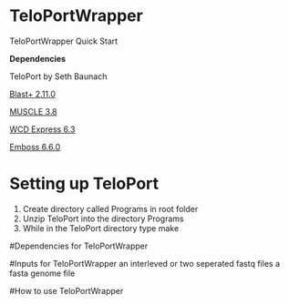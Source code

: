 # TeloPortWrapper

TeloPortWrapper Quick Start

**Dependencies**

TeloPort by Seth Baunach

[Blast+ 2.11.0]([url](https://ftp.ncbi.nlm.nih.gov/blast/executables/blast+/2.11.0/)) 

[MUSCLE 3.8]([url](https://drive5.com/muscle/downloads_v3.htm))

[WCD Express 6.3]([url](https://code.google.com/archive/p/wcdest/downloads))

[Emboss 6.6.0]([url](http://emboss.sourceforge.net/download/))


# Setting up TeloPort

1. Create directory called Programs in root folder
2. Unzip TeloPort into the directory Programs
3. While in the TeloPort directory type make

#Dependencies for TeloPortWrapper

#Inputs for TeloPortWrapper
an interleved or two seperated fastq files
a fasta genome file
 
#How to use TeloPortWrapper
